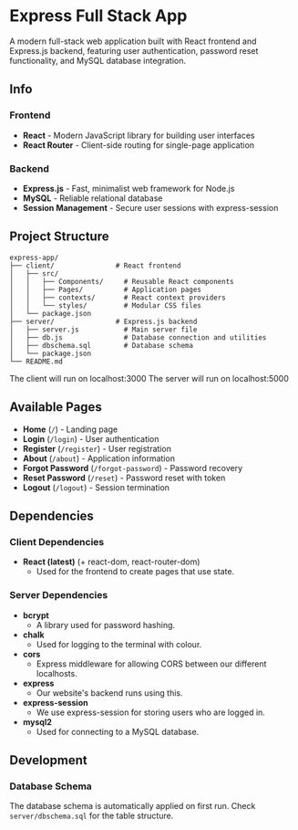 # Express Full Stack App

A modern full-stack web application built with React frontend and Express.js backend, featuring user authentication, password reset functionality, and MySQL database integration.

## Info

### Frontend
- **React** - Modern JavaScript library for building user interfaces
- **React Router** - Client-side routing for single-page application

### Backend
- **Express.js** - Fast, minimalist web framework for Node.js
- **MySQL** - Reliable relational database
- **Session Management** - Secure user sessions with express-session

## Project Structure

```
express-app/
├── client/               # React frontend
│   ├── src/
│   │   ├── Components/     # Reusable React components
│   │   ├── Pages/          # Application pages
│   │   ├── contexts/       # React context providers
│   │   └── styles/         # Modular CSS files
│   └── package.json
├── server/               # Express.js backend
│   ├── server.js           # Main server file
│   ├── db.js               # Database connection and utilities
│   ├── dbschema.sql        # Database schema
│   └── package.json
└── README.md
```

The client will run on localhost:3000
The server will run on localhost:5000

## Available Pages

- **Home** (`/`) - Landing page
- **Login** (`/login`) - User authentication
- **Register** (`/register`) - User registration
- **About** (`/about`) - Application information
- **Forgot Password** (`/forgot-password`) - Password recovery
- **Reset Password** (`/reset`) - Password reset with token
- **Logout** (`/logout`) - Session termination

## Dependencies

### Client Dependencies

- **React (latest)** (+ react-dom, react-router-dom)
  - Used for the frontend to create pages that use state.

### Server Dependencies

- **bcrypt**
  - A library used for password hashing.
- **chalk**
  - Used for logging to the terminal with colour.
- **cors**
  - Express middleware for allowing CORS between our different localhosts.
- **express**
  - Our website's backend runs using this.
- **express-session**
  - We use express-session for storing users who are logged in.
- **mysql2**
  - Used for connecting to a MySQL database.

## Development

### Database Schema
The database schema is automatically applied on first run. Check `server/dbschema.sql` for the table structure.

